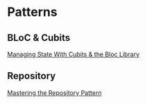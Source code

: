 # Patterns

## BLoC & Cubits

[Managing State With Cubits & the Bloc Library](https://www.kodeco.com/books/real-world-flutter-by-tutorials/v1.0/chapters/3-managing-state-with-cubits-the-bloc-library)

## Repository

[Mastering the Repository Pattern](https://www.kodeco.com/books/real-world-flutter-by-tutorials/v1.0/chapters/2-mastering-the-repository-pattern)
